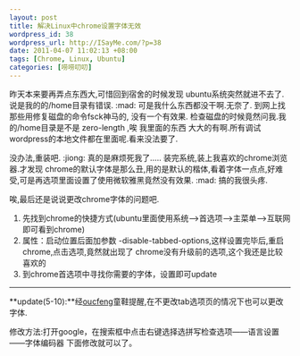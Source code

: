 ```yaml
--- 
layout: post
title: 解决Linux中chrome设置字体无效
wordpress_id: 38
wordpress_url: http://ISayMe.com/?p=38
date: 2011-04-07 11:02:13 +08:00
tags: [Chrome, Linux, Ubuntu]
categories: [唠唠叨叨]
---
```

昨天本来要再弄点东西大,可惜回到宿舍的时候发现 ubuntu系统突然就进不去了.说是我的的/home目录有错误. :mad:
可是我什么东西都没干啊.无奈了. 到网上找那些用修复磁盘的命令fsck神马的, 没有一个有效果.  检查磁盘的时候竟然问我.我的/home目录是不是 zero-length ,唉 我里面的东西 大大的有啊.所有调试wordpress的本地文件都在里面呢.看来没法要了.

没办法,重装吧. :jiong:  真的是麻烦死我了.....
装完系统,装上我喜欢的chrome浏览器.才发现 chrome的默认字体是那么丑,用的是默认的楷体,看着字体一点点,好难受,可是再选项里面设置了使用微软雅黑竟然没有效果. :mad:  搞的我很头疼.

唉,最后还是说说更改chrome字体的问题吧.

1. 先找到chrome的快捷方式(ubuntu里面使用系统--&gt;首选项--&gt;主菜单--&gt;互联网 即可看到chrome)
2. 属性：启动位置后面加参数 -disable-tabbed-options,这样设置完毕后,重启chrome,点击选项,竟然就出现了 chrome没有升级前的选项,这个我还是比较喜欢的
3. 到chrome首选项中寻找你需要的字体，设置即可update

- - -

**update(5-10):**经[oucfeng](http://isayme.com/2011/04/38-new-chrome-set-the-font/#comment-547)童鞋提醒,在不更改tab选项页的情况下也可以更改字体.

修改方法:打开google，在搜索框中点击右键选择选拼写检查选项——语言设置——字体编码器 下面修改就可以了。
